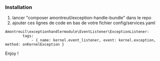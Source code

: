 ### Installation

1. lancer "composer amontreuil/exception-handle-bundle" dans le repo
2. ajouter ces lignes de code en bas de votre fichier config/services.yaml

```mermaid
Amontreuil\exceptionhandlermodule\EventListener\ExceptionListener:
        tags:
            - { name: kernel.event_listener, event: kernel.exception, method: onKernelException }
```

Enjoy !
